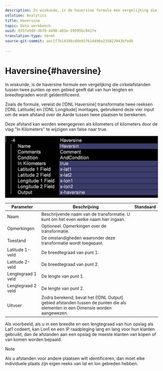 ```yaml
---
description: In wiskunde, is de haversine formule een vergelijking die cirkelafstanden tussen twee punten op een gebied geeft dat van hun lengten en breedtegraden wordt geïdentificeerd.
solution: Analytics
title: Haversine
topic: Data workbench
uuid: 835fa9dd-db70-4498-a03e-59595bc041fe
translation-type: tm+mt
source-git-commit: aec1f7b14198cdde91f61d490a235022943bfedb

---
```



# Haversine{#haversine}

In wiskunde, is de haversine formule een vergelijking die cirkelafstanden tussen twee punten op een gebied geeft dat van hun lengten en breedtegraden wordt geïdentificeerd.

Zoals de formule, vereist de [!DNL Haversine] transformatie twee reeksen [!DNL Latitude] en [!DNL Longitude] montages, gebruikend deze vier input om de ware afstand over de Aarde tussen twee plaatsen te berekenen.

Deze afstand kan worden weergegeven als kilometers of kilometers door de vlag &quot;In Kilometers&quot; te wijzigen van false naar true.

![](assets/cfg_TransformationType_Haversine.png)

| Parameter | Beschrijving | Standaard |
|---|---|---|
| Naam | Beschrijvende naam van de transformatie. U kunt om het even welke naam hier ingaan. |  |
| Opmerkingen | Optioneel. Opmerkingen over de transformatie. |  |
| Toestand | De omstandigheden waaronder deze transformatie wordt toegepast. |  |
| Latitude 1-veld | De breedtegraad van punt 1. |  |
| Latitude 2-veld | De breedtegraad van punt 2. |  |
| Lengtegraad 1 veld | De lengte van punt 1. |  |
| Lengtegraad 2 veld | De lengte van punt 2. |  |
| Uitvoer | Zodra berekend, bevat het [!DNL Output] gebied afstanden tussen de punten die als elementen in een Dimensie worden aangewezen. |  |

Als voorbeeld, als u in een breedte en een lengtegraad van hun opslag als Lat1 codeert, kan Lon1 en een IP raadpleging lang en lang voor hun klanten gebruikt, dan de afstanden aan een opslag de meeste klanten van kopen of van komen worden bepaald.

>[!NOTE]
>
>Als u afstanden voor andere plaatsen wilt identificeren, dan moet elke individuele plaats zijn eigen reeks van lat en lon gebieden hebben.


